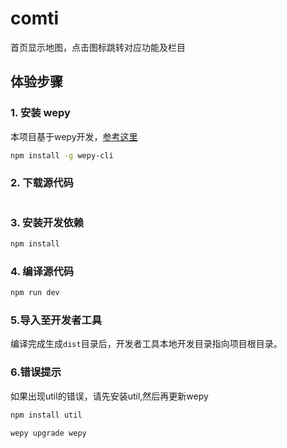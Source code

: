 # comti


首页显示地图，点击图标跳转对应功能及栏目


## 体验步骤
### 1. 安装 wepy
本项目基于wepy开发，[参考这里](https://github.com/wepyjs/wepy)
```bash
npm install -g wepy-cli
```

### 2. 下载源代码
```bash

```

### 3. 安装开发依赖
```bash
npm install
```

### 4. 编译源代码
```bash
npm run dev
```

### 5.导入至开发者工具

编译完成生成`dist`目录后，开发者工具本地开发目录指向项目根目录。

### 6.错误提示

如果出现util的错误，请先安装util,然后再更新wepy
```bash
npm install util
```
```bash
wepy upgrade wepy
```
